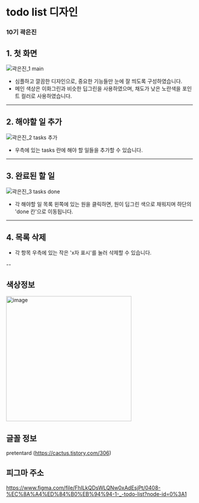 <h1> todo list 디자인
<h3> 10기 곽은진
  
## 1. 첫 화면
  
![곽은진_1 main](https://user-images.githubusercontent.com/102958583/167065219-0585a157-ab3f-4579-a2e9-ea4de6c91fce.png)
  * 심플하고 깔끔한 디자인으로, 중요한 기능들만 눈에 잘 띄도록 구성하였습니다.
  * 메인 색상은 이화그린과 비슷한 딥그린을 사용하였으며, 채도가 낮은 노란색을 포인트 컬러로 사용하였습니다.
  
  ---
  
## 2. 해야할 일 추가
  
![곽은진_2 tasks 추가](https://user-images.githubusercontent.com/102958583/167065233-1293ec10-3f3f-4b83-8add-97d3e5d53c93.png)
  * 우측에 있는 tasks 란에 해야 할 일들을 추가할 수 있습니다.
  
  ---
  
## 3. 완료된 할 일
![곽은진_3  tasks done](https://user-images.githubusercontent.com/102958583/167065241-0e659fd2-5008-4a4f-8153-a59752e3760c.png)
  * 각 해야할 일 목록 왼쪽에 있는 원을 클릭하면, 원이 딥그린 색으로 채워지며 하단의 'done 칸'으로 이동됩니다.
  
  ---
  
## 4. 목록 삭제
  * 각 항목 우측에 있는 작은 'x자 표시'를 눌러 삭제할 수 있습니다.
  
  --
  ## 색상정보
  <img width="338" alt="image" src="https://user-images.githubusercontent.com/102958583/167102755-0e696cd6-35b4-43ab-bcb8-31f97e9804fb.png">

  
  ## 글꼴 정보
  pretentard (https://cactus.tistory.com/306)
  
  ## 피그마 주소
  https://www.figma.com/file/FhILkQDsWLQNw0xAdEsjPt/0408-%EC%8A%A4%ED%84%B0%EB%94%94-1-_-todo-list?node-id=0%3A1

